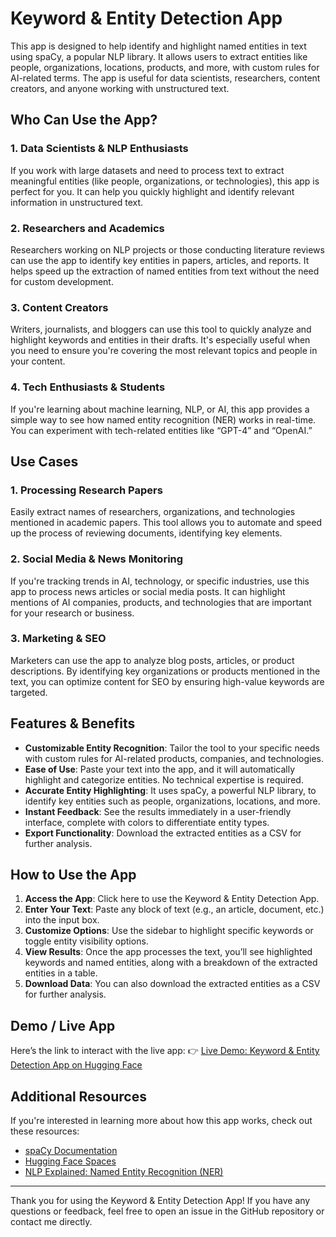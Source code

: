 # Keyword & Entity Detection App

This app is designed to help identify and highlight named entities in text using spaCy, a popular NLP library. It allows users to extract entities like people, organizations, locations, products, and more, with custom rules for AI-related terms. The app is useful for data scientists, researchers, content creators, and anyone working with unstructured text.

## Who Can Use the App?

### 1. Data Scientists & NLP Enthusiasts
If you work with large datasets and need to process text to extract meaningful entities (like people, organizations, or technologies), this app is perfect for you. It can help you quickly highlight and identify relevant information in unstructured text.

### 2. Researchers and Academics
Researchers working on NLP projects or those conducting literature reviews can use the app to identify key entities in papers, articles, and reports. It helps speed up the extraction of named entities from text without the need for custom development.

### 3. Content Creators
Writers, journalists, and bloggers can use this tool to quickly analyze and highlight keywords and entities in their drafts. It's especially useful when you need to ensure you're covering the most relevant topics and people in your content.

### 4. Tech Enthusiasts & Students
If you're learning about machine learning, NLP, or AI, this app provides a simple way to see how named entity recognition (NER) works in real-time. You can experiment with tech-related entities like “GPT-4” and “OpenAI.”

## Use Cases

### 1. Processing Research Papers
Easily extract names of researchers, organizations, and technologies mentioned in academic papers. This tool allows you to automate and speed up the process of reviewing documents, identifying key elements.

### 2. Social Media & News Monitoring
If you're tracking trends in AI, technology, or specific industries, use this app to process news articles or social media posts. It can highlight mentions of AI companies, products, and technologies that are important for your research or business.

### 3. Marketing & SEO
Marketers can use the app to analyze blog posts, articles, or product descriptions. By identifying key organizations or products mentioned in the text, you can optimize content for SEO by ensuring high-value keywords are targeted.

## Features & Benefits

- **Customizable Entity Recognition**: Tailor the tool to your specific needs with custom rules for AI-related products, companies, and technologies.
- **Ease of Use**: Paste your text into the app, and it will automatically highlight and categorize entities. No technical expertise is required.
- **Accurate Entity Highlighting**: It uses spaCy, a powerful NLP library, to identify key entities such as people, organizations, locations, and more.
- **Instant Feedback**: See the results immediately in a user-friendly interface, complete with colors to differentiate entity types.
- **Export Functionality**: Download the extracted entities as a CSV for further analysis.

## How to Use the App

1. **Access the App**: Click here to use the Keyword & Entity Detection App.
2. **Enter Your Text**: Paste any block of text (e.g., an article, document, etc.) into the input box.
3. **Customize Options**: Use the sidebar to highlight specific keywords or toggle entity visibility options.
4. **View Results**: Once the app processes the text, you’ll see highlighted keywords and named entities, along with a breakdown of the extracted entities in a table.
5. **Download Data**: You can also download the extracted entities as a CSV for further analysis.

## Demo / Live App
Here’s the link to interact with the live app:
👉 [Live Demo: Keyword & Entity Detection App on Hugging Face](https://huggingface.co/spaces/VickieAbdul/keyword-highlighter)

## Additional Resources
If you're interested in learning more about how this app works, check out these resources:

- [spaCy Documentation](https://spacy.io/)
- [Hugging Face Spaces](https://huggingface.co/spaces)
- [NLP Explained: Named Entity Recognition (NER)](https://towardsdatascience.com/named-entity-recognition-ner-a-step-by-step-guide-4ec2c4a3d8f6)

---

Thank you for using the Keyword & Entity Detection App! If you have any questions or feedback, feel free to open an issue in the GitHub repository or contact me directly.
